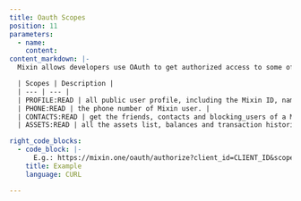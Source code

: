 ```yaml
---
title: Oauth Scopes
position: 11
parameters:
  - name:
    content:
content_markdown: |-
  Mixin allows developers use OAuth to get authorized access to some of users' information.

  | Scopes | Description |
  | --- | --- |
  | PROFILE:READ | all public user profile, including the Mixin ID, name and profile photo. |
  | PHONE:READ | the phone number of Mixin user. |
  | CONTACTS:READ | get the friends, contacts and blocking_users of a Mixin user. |
  | ASSETS:READ | all the assets list, balances and transaction histories. |

right_code_blocks:
  - code_block: |-
      E.g.: https://mixin.one/oauth/authorize?client_id=CLIENT_ID&scope=PROFILE:READ+ASSETS:READ&response_type=code
    title: Example
    language: CURL

---
```

